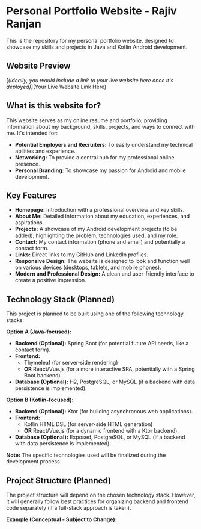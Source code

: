 # Personal Portfolio Website - Rajiv Ranjan

This is the repository for my personal portfolio website, designed to showcase my skills and projects in Java and Kotlin Android development.

## Website Preview

[*(Ideally, you would include a link to your live website here once it's deployed)*](Your Live Website Link Here)

## What is this website for?

This website serves as my online resume and portfolio, providing information about my background, skills, projects, and ways to connect with me. It's intended for:

* **Potential Employers and Recruiters:** To easily understand my technical abilities and experience.
* **Networking:** To provide a central hub for my professional online presence.
* **Personal Branding:** To showcase my passion for Android and mobile development.

## Key Features

* **Homepage:** Introduction with a professional overview and key skills.
* **About Me:** Detailed information about my education, experiences, and aspirations.
* **Projects:** A showcase of my Android development projects (to be added), highlighting the problem, technologies used, and my role.
* **Contact:** My contact information (phone and email) and potentially a contact form.
* **Links:** Direct links to my GitHub and LinkedIn profiles.
* **Responsive Design:** The website is designed to look and function well on various devices (desktops, tablets, and mobile phones).
* **Modern and Professional Design:** A clean and user-friendly interface to create a positive impression.

## Technology Stack (Planned)

This project is planned to be built using one of the following technology stacks:

**Option A (Java-focused):**

* **Backend (Optional):** Spring Boot (for potential future API needs, like a contact form).
* **Frontend:**
    * Thymeleaf (for server-side rendering)
    * **OR** React/Vue.js (for a more interactive SPA, potentially with a Spring Boot backend).
* **Database (Optional):** H2, PostgreSQL, or MySQL (if a backend with data persistence is implemented).

**Option B (Kotlin-focused):**

* **Backend (Optional):** Ktor (for building asynchronous web applications).
* **Frontend:**
    * Kotlin HTML DSL (for server-side HTML generation)
    * **OR** React/Vue.js (for a dynamic frontend with a Ktor backend).
* **Database (Optional):** Exposed, PostgreSQL, or MySQL (if a backend with data persistence is implemented).

**Note:** The specific technologies used will be finalized during the development process.

## Project Structure (Planned)

The project structure will depend on the chosen technology stack. However, it will generally follow best practices for organizing backend and frontend code separately (if a full-stack approach is taken).

**Example (Conceptual - Subject to Change):**
